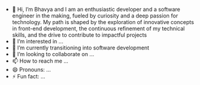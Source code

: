 - 👋 Hi, I’m Bhavya and I am an enthusiastic developer and a software engineer in the making, fueled by curiosity and a deep passion for technology. My path is shaped by the exploration of innovative concepts in front-end development, the continuous refinement of my technical skills, and the drive to contribute to impactful projects
- 👀 I’m interested in ...
- 🌱 I’m currently transitioning into software development
- 💞️ I’m looking to collaborate on ...
- 📫 How to reach me ...
- 😄 Pronouns: ...
- ⚡ Fun fact: ...

<!---
Bhavyat128/Bhavyat128 is a ✨ special ✨ repository because its `README.md` (this file) appears on your GitHub profile.
You can click the Preview link to take a look at your changes.
--->
